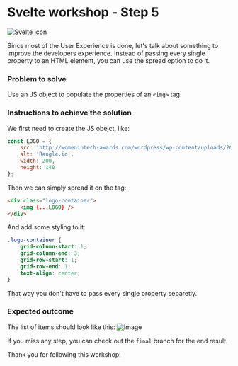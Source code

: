 # Svelte workshop - Step 5

![Svelte icon](https://svelte.dev/svelte-logo-horizontal.svg)

Since most of the User Experience is done, let's talk about something to improve the developers experience. Instead of passing every single property to an HTML element, you can use the spread option to do it.

### Problem to solve

Use an JS object to populate the properties of an `<img>` tag.

### Instructions to achieve the solution

We first need to create the JS obejct, like:

```javascript
const LOGO = {
    src: 'http://womenintech-awards.com/wordpress/wp-content/uploads/2019/10/rangle-wit-awards.png',
    alt: 'Rangle.io',
    width: 200,
    height: 140
};
```

Then we can simply spread it on the tag:


```html
<div class="logo-container">
    <img {...LOGO} />
</div>
```

And add some styling to it:

```css
.logo-container {
    grid-column-start: 1;
    grid-column-end: 3;
    grid-row-start: 1;
    grid-row-end: 1;
    text-align: center;
}
```

That way you don't have to pass every single property separetly.

### Expected outcome

The list of items should look like this:
![Image](https://github.com/ladraum/svelte-workshop/raw/main/what_to_expect.gif)

If you miss any step, you can check out the `final` branch for the end result.

Thank you for following this workshop!